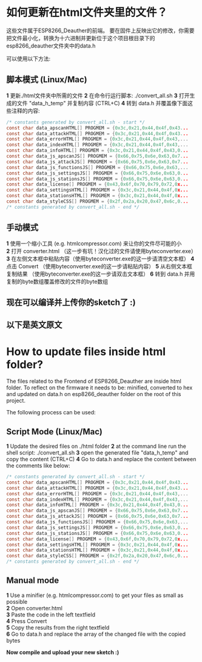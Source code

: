 # 如何更新在html文件夹里的文件？
这些文件属于ESP8266_Deauther的前端。
要在固件上反映出它的修改，你需要把文件最小化，转换为十六进制并更新位于这个项目根目录下的esp8266_deauther文件夹中的data.h

可以使用以下方法:
## 脚本模式 (Linux/Mac)

**1** 更新./html文件夹中所需的文件
**2** 在命令行运行脚本: ./convert_all.sh
**3** 打开生成的文件 "data_h_temp" 并复制内容 (CTRL+C)
**4** 转到 data.h 并覆盖像下面这些注释的内容:
```c
/* constants generated by convert_all.sh - start */
const char data_apscanHTML[] PROGMEM = {0x3c,0x21,0x44,0x4f,0x43...
const char data_attackHTML[] PROGMEM = {0x3c,0x21,0x44,0x4f,0x43...
const char data_errorHTML[] PROGMEM = {0x3c,0x21,0x44,0x4f,0x43,...
const char data_indexHTML[] PROGMEM = {0x3c,0x21,0x44,0x4f,0x43,...
const char data_infoHTML[] PROGMEM = {0x3c,0x21,0x44,0x4f,0x43,0...
const char data_js_apscanJS[] PROGMEM = {0x66,0x75,0x6e,0x63,0x7...
const char data_js_attackJS[] PROGMEM = {0x66,0x75,0x6e,0x63,0x7...
const char data_js_functionsJS[] PROGMEM = {0x66,0x75,0x6e,0x63,...
const char data_js_settingsJS[] PROGMEM = {0x66,0x75,0x6e,0x63,0...
const char data_js_stationsJS[] PROGMEM = {0x66,0x75,0x6e,0x63,0...
const char data_license[] PROGMEM = {0x43,0x6f,0x70,0x79,0x72,0x...
const char data_settingsHTML[] PROGMEM = {0x3c,0x21,0x44,0x4f,0x...
const char data_stationsHTML[] PROGMEM = {0x3c,0x21,0x44,0x4f,0x...
const char data_styleCSS[] PROGMEM = {0x2f,0x2a,0x20,0x47,0x6c,0...
/* constants generated by convert_all.sh - end */
```

## 手动模式

**1** 使用一个缩小工具 (e.g. htmlcompressor.com) 来让你的文件尽可能的小  
**2** 打开 converter.html  （这一步有坑！汉化过的文件请使用byteconverter.exe）
**3** 在左侧文本框中粘贴内容（使用byteconverter.exe的这一步请清空文本框）
**4** 点击 Convert  （使用byteconverter.exe的这一步请粘贴内容）
**5** 从右侧文本框复制结果  （使用byteconverter.exe的这一步请双击文本框）
**6** 转到 data.h 并用复制的byte数组覆盖修改的文件的byte数组   

**现在可以编译并上传你的sketch了 :)**
-----------------------------------------------------------------------------------------------
以下是英文原文
-----------------------------------------------------------------------------------------------
# How to update files inside html folder?
The files related to the Frontend of ESP8266_Deauther are inside html folder.
To reflect on the firmware it needs to be: minified, converted to hex and updated on data.h on esp8266_deauther folder on the root of this project.

The following process can be used:
## Script Mode (Linux/Mac)

**1** Update the desired files on ./html folder
**2** at the command line run the shell script: ./convert_all.sh
**3** open the generated file "data_h_temp" and copy the content (CTRL+C)
**4** Go to data.h and replace the content between the comments like below:
```c
/* constants generated by convert_all.sh - start */
const char data_apscanHTML[] PROGMEM = {0x3c,0x21,0x44,0x4f,0x43...
const char data_attackHTML[] PROGMEM = {0x3c,0x21,0x44,0x4f,0x43...
const char data_errorHTML[] PROGMEM = {0x3c,0x21,0x44,0x4f,0x43,...
const char data_indexHTML[] PROGMEM = {0x3c,0x21,0x44,0x4f,0x43,...
const char data_infoHTML[] PROGMEM = {0x3c,0x21,0x44,0x4f,0x43,0...
const char data_js_apscanJS[] PROGMEM = {0x66,0x75,0x6e,0x63,0x7...
const char data_js_attackJS[] PROGMEM = {0x66,0x75,0x6e,0x63,0x7...
const char data_js_functionsJS[] PROGMEM = {0x66,0x75,0x6e,0x63,...
const char data_js_settingsJS[] PROGMEM = {0x66,0x75,0x6e,0x63,0...
const char data_js_stationsJS[] PROGMEM = {0x66,0x75,0x6e,0x63,0...
const char data_license[] PROGMEM = {0x43,0x6f,0x70,0x79,0x72,0x...
const char data_settingsHTML[] PROGMEM = {0x3c,0x21,0x44,0x4f,0x...
const char data_stationsHTML[] PROGMEM = {0x3c,0x21,0x44,0x4f,0x...
const char data_styleCSS[] PROGMEM = {0x2f,0x2a,0x20,0x47,0x6c,0...
/* constants generated by convert_all.sh - end */
```

## Manual mode

**1** Use a minifier (e.g. htmlcompressor.com) to get your files as small as possible  
**2** Open converter.html  
**3** Paste the code in the left textfield  
**4** Press Convert  
**5** Copy the results from the right textfield  
**6** Go to data.h and replace the array of the changed file with the copied bytes  

**Now compile and upload your new sketch :)**
